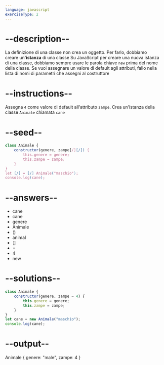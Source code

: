 ```yaml
---
language: javascript
exerciseType: 2
---
```


# --description--

La definizione di una classe non crea un oggetto.
Per farlo, dobbiamo creare un'__istanza__ di una classe
Su JavaScript per creare una nuova istanza di una classe, dobbiamo sempre usare le parola chiave `new` prima del nome della classe.
Se vuoi assegnare un valore di default agli attributi, fallo nella lista di nomi di parametri che assegni al costruttore

# --instructions--

Assegna `4` come valore di default all'attributo `zampe`.
Crea un'istanza della classe `Animale` chiamata `cane`

# --seed--

```javascript
class Animale {
    constructor(genere, zampe[/][/]) {
        this.genere = genere;
        this.zampe = zampe;
    }
}
let [/] = [/] Animale("maschio");
console.log(cane);
```

# --answers--

- cane
- cane
- genere
- Animale
- ()
- animal
- []
-  = 
- 4
- new

# --solutions--

```javascript
class Animale {
    constructor(genere, zampe = 4) {
        this.genere = genere;
        this.zampe = zampe;
    }
}
let cane = new Animale("maschio");
console.log(cane);
```

# --output--

Animale {
    genere: "male",
    zampe: 4
}
